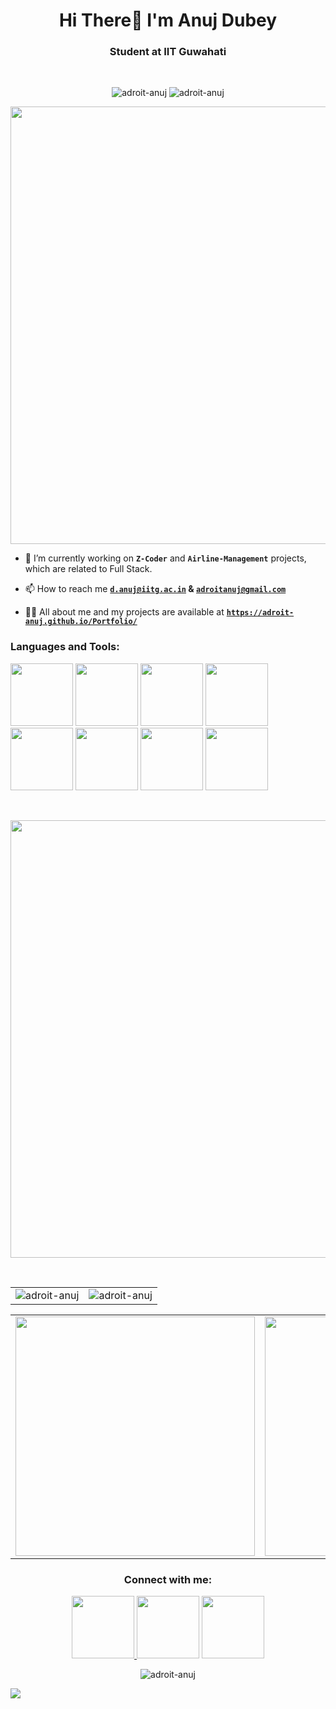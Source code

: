 <h1 align="center">Hi There👋 I'm Anuj Dubey</h1>
<h3 align="center">Student at IIT Guwahati</h3>
<br>
<bre</bre>
<p align="center">
  
  <img src="https://komarev.com/ghpvc/?username=adroit-anuj&label=Profile%20views&color=0e75b6&style=flat" alt="adroit-anuj" />
  <img src="https://img.shields.io/badge/Adroitly-Designed-blue" alt="adroit-anuj" />
  
</p>
<p align="center"><img src="https://user-images.githubusercontent.com/74038190/212284100-561aa473-3905-4a80-b561-0d28506553ee.gif" width="700"></p>


- 🔭 I’m currently working on **`Z-Coder`** and **`Airline-Management`** projects, which are related to Full Stack.

- 📫 How to reach me <a href="mailto:d.anuj@iitg.ac.in">**`d.anuj@iitg.ac.in`</a> & <a href="mailto:adroitanuj@gmail.com">`adroitanuj@gmail.com`**</a>

- 👨‍💻 All about me and my projects are available at <a href="https://adroit-anuj.github.io/Portfolio/">**`https://adroit-anuj.github.io/Portfolio/`**</a>

<h3 align="left">Languages and Tools:</h3>
<p align="left">
      <img src="https://user-images.githubusercontent.com/74038190/212281775-b468df30-4edc-4bf8-a4ee-f52e1aaddc86.gif" width="100">

  <img src="https://user-images.githubusercontent.com/74038190/212257454-16e3712e-945a-4ca2-b238-408ad0bf87e6.gif" width="100">
  <img src="https://user-images.githubusercontent.com/74038190/212257472-08e52665-c503-4bd9-aa20-f5a4dae769b5.gif" width="100">
  
  <img src="https://user-images.githubusercontent.com/74038190/212257460-738ff738-247f-4445-a718-cdd0ca76e2db.gif" width="100">

  <img src="https://github.com/Anmol-Baranwal/Cool-GIFs-For-GitHub/assets/74038190/29fd6286-4e7b-4d6c-818f-c4765d5e39a9" width="100">
<img src="https://github.com/Anmol-Baranwal/Cool-GIFs-For-GitHub/assets/74038190/67f477ed-6624-42da-99f0-1a7b1a16eecb" width="100">
<img src="https://user-images.githubusercontent.com/74038190/212281780-0afd9616-8310-46e9-a898-c4f5269f1387.gif" width="100">
<img src="https://github.com/Anmol-Baranwal/Cool-GIFs-For-GitHub/assets/74038190/1a797f46-efe4-41e6-9e75-5303e1bbcbfa" width="100">
</p>
<br>
<p align="center"><img src="https://user-images.githubusercontent.com/74038190/212284100-561aa473-3905-4a80-b561-0d28506553ee.gif" width="700"></p>
<br>

<table>
  <tr>
    <td><img src="https://github-readme-stats.vercel.app/api/top-langs/?username=adroit-anuj&theme=blue-green" alt="adroit-anuj" /></td>
    <td><img src="https://github-readme-stats.vercel.app/api?username=adroit-anuj&show_icons=true&locale=en" alt="adroit-anuj" /></td>
  </tr>
</table>

<table>
  <tr>
    <td><img src="https://user-images.githubusercontent.com/74038190/219923809-b86dc415-a0c2-4a38-bc88-ad6cf06395a8.gif" width="383"></td>
    <td><img src="https://user-images.githubusercontent.com/74038190/216644497-1951db19-8f3d-4e44-ac08-8e9d7e0d94a7.gif" width="383">
</td>
  </tr>
</table>



<h3 align="center">Connect with me:</h3>
<p align="center">
  <a href="https://linkedin.com/in/anuj-dubey-a18219253" target="blank">
    <img src="https://user-images.githubusercontent.com/74038190/235294012-0a55e343-37ad-4b0f-924f-c8431d9d2483.gif" width="100">

  </a>
  <a href="https://instagram.com/adroit_anuj" target="blank">
    <img src="https://user-images.githubusercontent.com/74038190/235294013-a33e5c43-a01c-43f6-b44d-a406d8b4ab75.gif" width="100"></a>
  <a href="https://discordapp.com/users/923496917013516339/">
<img src="https://user-images.githubusercontent.com/74038190/235294015-47144047-25ab-417c-af1b-6746820a20ff.gif" width="100">
  </a>
</p>
  <p align="center"><img src="https://forthebadge.com/images/badges/ohhh-i-get-what-this-is-now.svg" alt="adroit-anuj" /></p>


<img src="https://github.com/Anmol-Baranwal/Cool-GIFs-For-GitHub/assets/74038190/d48893bd-0757-481c-8d7e-ba3e163feae7" />
